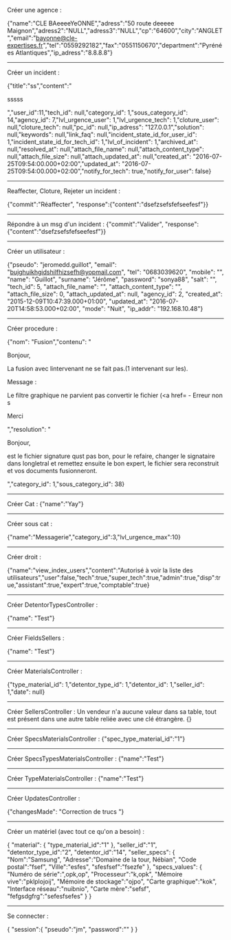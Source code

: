 Créer une agence :

{"name":"CLE BAeeeeYeONNE","adress":"50 route deeeee Maignon","adress2":"NULL","adress3":"NULL","cp":"64600","city":"ANGLET","email":"bayonne@cle-expertises.fr","tel":"0559292182","fax":"0551150670","department":"Pyrénées Atlantiques","ip_adress":"8.8.8.8"}


---


Créer un incident :

{"title":"ss","content":"<p>sssss</p>","user_id":11,"tech_id": null,"category_id": 1,"sous_category_id": 14,"agency_id": 7,"lvl_urgence_user": 1,"lvl_urgence_tech": 1,"cloture_user": null,"cloture_tech": null,"pc_id": null,"ip_adress": "127.0.0.1","solution": null,"keywords": null,"link_faq": null,"incident_state_id_for_user_id": 1,"incident_state_id_for_tech_id": 1,"lvl_of_incident": 1,"archived_at": null,"resolved_at": null,"attach_file_name": null,"attach_content_type": null,"attach_file_size": null,"attach_updated_at": null,"created_at": "2016-07-25T09:54:00.000+02:00","updated_at": "2016-07-25T09:54:00.000+02:00","notify_for_tech": true,"notify_for_user": false}


---

Reaffecter, Cloture, Rejeter un incident :

{"commit":"Réaffecter", "response":{"content":"dsefzsefsfefseefesf"}}

---

Répondre à un msg d'un incident :
{"commit":"Valider", "response":{"content":"dsefzsefsfefseefesf"}}


---

Créer un utilisateur :

{"pseudo": "jeromedd.guillot", "email": "bujghuikhgidshilfhizsefh@yopmail.com", "tel": "0683039620", "mobile": "", "name": "Guillot", "surname": "Jérôme", "password": "sonya88", "salt": "", "tech_id": 5, "attach_file_name": "", "attach_content_type": "", "attach_file_size": 0, "attach_updated_at": null, "agency_id": 2, "created_at": "2015-12-09T10:47:39.000+01:00", "updated_at": "2016-07-20T14:58:53.000+02:00", "mode": "Nuit", "ip_addr": "192.168.10.48"}


---

Créer procedure :

{"nom": "Fusion","contenu": "<p>Bonjour,</p> <p>La fusion avec lintervenant ne se fait pas.(1 intervenant sur les).</p> <p>Message :</p> <p>Le filtre graphique ne parvient pas  convertir le fichier (<a href= - Erreur non s</p> <p>Merci</p> ","resolution": "<p>Bonjour,</p> <p>est le fichier signature qust pas bon, pour le refaire, changer le signataire dans longletral et remettez ensuite le bon expert, le fichier sera reconstruit et vos documents fusionneront.</p> ","category_id": 1,"sous_category_id": 38}


---

Créer Cat :
{"name":"Yay"}

---

Créer sous cat :

{"name":"Messagerie","category_id":3,"lvl_urgence_max":10}


---

Créer droit :

{"name":"view_index_users","content":"Autorisé à voir la liste des utilisateurs","user":false,"tech":true,"super_tech":true,"admin":true,"disp":true,"assistant":true,"expert":true,"comptable":true}

---

Créer DetentorTypesController :

{"name": "Test"}

---

Créer FieldsSellers :

{"name": "Test"}

---

Créer MaterialsController :

{"type_material_id": 1,"detentor_type_id": 1,"detentor_id": 1,"seller_id": 1,"date": null}

---

Créer SellersController :
Un vendeur n'a aucune valeur dans sa table, tout est présent dans une autre table reliée avec une clé étrangère.
{}

---

Créer SpecsMaterialsController :
{"spec_type_material_id":"1"}

---

Créer SpecsTypesMaterialsController :
{"name":"Test"}


---

Créer TypeMaterialsController :
{"name":"Test"}

---

Créer UpdatesController :

{"changesMade": "Correction de trucs "}


---

Créer un matériel (avec tout ce qu'on a besoin) :

{
  "material":
    {
      "type_material_id":"1"
    },
  "seller_id":"1",
  "detentor_type_id":"2",
  "detentor_id":"14",
  "seller_specs":
    {
      "Nom":"Samsung",
      "Adresse":"Domaine de la tour, Nébian",
      "Code postal":"fsef",
      "Ville":"esfes",
      "sfesfsef":"fsezfe"
    },
  "specs_values":
    {
    "Numéro de série":",opk,op",
    "Processeur":"k,opk",
    "Mémoire vive":"pklplojoij",
    "Mémoire de stockage":"ojpo",
    "Carte graphique":"kok",
    "Interface réseau":"nuibnio",
    "Carte mère":"sefsf",
    "fefgsdgfrg":"sefesfsefes"
    }
}



---


Se connecter :

{
  "session":{
    "pseudo":"jm",
    "password":""
  }
}
